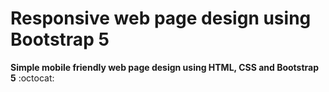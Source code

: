 # Responsive web page design using Bootstrap 5
**Simple mobile friendly web page design using HTML, CSS and Bootstrap 5** :octocat: